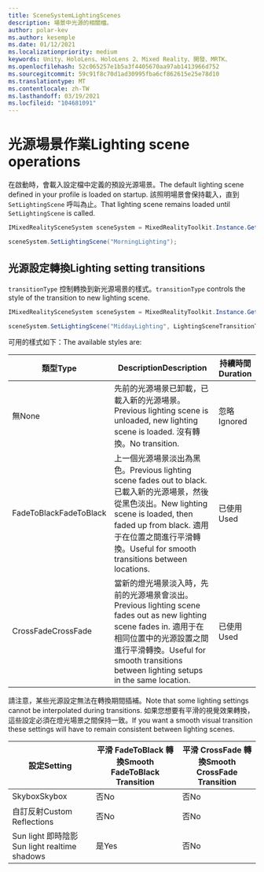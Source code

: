 ```yaml
---
title: SceneSystemLightingScenes
description: 場景中光源的相關檔。
author: polar-kev
ms.author: kesemple
ms.date: 01/12/2021
ms.localizationpriority: medium
keywords: Unity、HoloLens、HoloLens 2、Mixed Reality、開發、MRTK、
ms.openlocfilehash: 52c065257e1b5a3f4405670aa97ab1413966d752
ms.sourcegitcommit: 59c91f8c70d1ad30995fba6cf862615e25e78d10
ms.translationtype: MT
ms.contentlocale: zh-TW
ms.lasthandoff: 03/19/2021
ms.locfileid: "104681091"
---
```

# <a name="lighting-scene-operations"></a><span data-ttu-id="2aa7b-104">光源場景作業</span><span class="sxs-lookup"><span data-stu-id="2aa7b-104">Lighting scene operations</span></span>

<span data-ttu-id="2aa7b-105">在啟動時，會載入設定檔中定義的預設光源場景。</span><span class="sxs-lookup"><span data-stu-id="2aa7b-105">The default lighting scene defined in your profile is loaded on startup.</span></span> <span data-ttu-id="2aa7b-106">該照明場景會保持載入，直到 `SetLightingScene` 呼叫為止。</span><span class="sxs-lookup"><span data-stu-id="2aa7b-106">That lighting scene remains loaded until `SetLightingScene` is called.</span></span>

```c#
IMixedRealitySceneSystem sceneSystem = MixedRealityToolkit.Instance.GetService<IMixedRealitySceneSystem>();

sceneSystem.SetLightingScene("MorningLighting");
```

## <a name="lighting-setting-transitions"></a><span data-ttu-id="2aa7b-107">光源設定轉換</span><span class="sxs-lookup"><span data-stu-id="2aa7b-107">Lighting setting transitions</span></span>

<span data-ttu-id="2aa7b-108">`transitionType` 控制轉換到新光源場景的樣式。</span><span class="sxs-lookup"><span data-stu-id="2aa7b-108">`transitionType` controls the style of the transition to new lighting scene.</span></span>

```c#
IMixedRealitySceneSystem sceneSystem = MixedRealityToolkit.Instance.GetService<IMixedRealitySceneSystem>();

sceneSystem.SetLightingScene("MiddayLighting", LightingSceneTransitionType.CrossFade);
```

<span data-ttu-id="2aa7b-109">可用的樣式如下：</span><span class="sxs-lookup"><span data-stu-id="2aa7b-109">The available styles are:</span></span>

<span data-ttu-id="2aa7b-110">類型</span><span class="sxs-lookup"><span data-stu-id="2aa7b-110">Type</span></span> | <span data-ttu-id="2aa7b-111">Description</span><span class="sxs-lookup"><span data-stu-id="2aa7b-111">Description</span></span> | <span data-ttu-id="2aa7b-112">持續時間</span><span class="sxs-lookup"><span data-stu-id="2aa7b-112">Duration</span></span>
--- | --- | ---
<span data-ttu-id="2aa7b-113">無</span><span class="sxs-lookup"><span data-stu-id="2aa7b-113">None</span></span> | <span data-ttu-id="2aa7b-114">先前的光源場景已卸載，已載入新的光源場景。</span><span class="sxs-lookup"><span data-stu-id="2aa7b-114">Previous lighting scene is unloaded, new lighting scene is loaded.</span></span> <span data-ttu-id="2aa7b-115">沒有轉換。</span><span class="sxs-lookup"><span data-stu-id="2aa7b-115">No transition.</span></span> | <span data-ttu-id="2aa7b-116">忽略</span><span class="sxs-lookup"><span data-stu-id="2aa7b-116">Ignored</span></span>
<span data-ttu-id="2aa7b-117">FadeToBlack</span><span class="sxs-lookup"><span data-stu-id="2aa7b-117">FadeToBlack</span></span> | <span data-ttu-id="2aa7b-118">上一個光源場景淡出為黑色。</span><span class="sxs-lookup"><span data-stu-id="2aa7b-118">Previous lighting scene fades out to black.</span></span> <span data-ttu-id="2aa7b-119">已載入新的光源場景，然後從黑色淡出。</span><span class="sxs-lookup"><span data-stu-id="2aa7b-119">New lighting scene is loaded, then faded up from black.</span></span> <span data-ttu-id="2aa7b-120">適用于在位置之間進行平滑轉換。</span><span class="sxs-lookup"><span data-stu-id="2aa7b-120">Useful for smooth transitions between locations.</span></span> | <span data-ttu-id="2aa7b-121">已使用</span><span class="sxs-lookup"><span data-stu-id="2aa7b-121">Used</span></span>
<span data-ttu-id="2aa7b-122">CrossFade</span><span class="sxs-lookup"><span data-stu-id="2aa7b-122">CrossFade</span></span> | <span data-ttu-id="2aa7b-123">當新的燈光場景淡入時，先前的光源場景會淡出。</span><span class="sxs-lookup"><span data-stu-id="2aa7b-123">Previous lighting scene fades out as new lighting scene fades in.</span></span> <span data-ttu-id="2aa7b-124">適用于在相同位置中的光源設置之間進行平滑轉換。</span><span class="sxs-lookup"><span data-stu-id="2aa7b-124">Useful for smooth transitions between lighting setups in the same location.</span></span> | <span data-ttu-id="2aa7b-125">已使用</span><span class="sxs-lookup"><span data-stu-id="2aa7b-125">Used</span></span>

<span data-ttu-id="2aa7b-126">請注意，某些光源設定無法在轉換期間插補。</span><span class="sxs-lookup"><span data-stu-id="2aa7b-126">Note that some lighting settings cannot be interpolated during transitions.</span></span> <span data-ttu-id="2aa7b-127">如果您想要有平滑的視覺效果轉換，這些設定必須在燈光場景之間保持一致。</span><span class="sxs-lookup"><span data-stu-id="2aa7b-127">If you want a smooth visual transition these settings will have to remain consistent between lighting scenes.</span></span>

<span data-ttu-id="2aa7b-128">設定</span><span class="sxs-lookup"><span data-stu-id="2aa7b-128">Setting</span></span> | <span data-ttu-id="2aa7b-129">平滑 FadeToBlack 轉換</span><span class="sxs-lookup"><span data-stu-id="2aa7b-129">Smooth FadeToBlack Transition</span></span> | <span data-ttu-id="2aa7b-130">平滑 CrossFade 轉換</span><span class="sxs-lookup"><span data-stu-id="2aa7b-130">Smooth CrossFade Transition</span></span>
--- | --- | ---
<span data-ttu-id="2aa7b-131">Skybox</span><span class="sxs-lookup"><span data-stu-id="2aa7b-131">Skybox</span></span> | <span data-ttu-id="2aa7b-132">否</span><span class="sxs-lookup"><span data-stu-id="2aa7b-132">No</span></span> | <span data-ttu-id="2aa7b-133">否</span><span class="sxs-lookup"><span data-stu-id="2aa7b-133">No</span></span>
<span data-ttu-id="2aa7b-134">自訂反射</span><span class="sxs-lookup"><span data-stu-id="2aa7b-134">Custom Reflections</span></span> | <span data-ttu-id="2aa7b-135">否</span><span class="sxs-lookup"><span data-stu-id="2aa7b-135">No</span></span> | <span data-ttu-id="2aa7b-136">否</span><span class="sxs-lookup"><span data-stu-id="2aa7b-136">No</span></span>
<span data-ttu-id="2aa7b-137">Sun light 即時陰影</span><span class="sxs-lookup"><span data-stu-id="2aa7b-137">Sun light realtime shadows</span></span> | <span data-ttu-id="2aa7b-138">是</span><span class="sxs-lookup"><span data-stu-id="2aa7b-138">Yes</span></span> | <span data-ttu-id="2aa7b-139">否</span><span class="sxs-lookup"><span data-stu-id="2aa7b-139">No</span></span>
